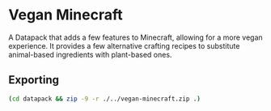 # Vegan Minecraft

A Datapack that adds a few features to Minecraft, allowing for a more vegan experience. It provides a few alternative crafting recipes to substitute animal-based ingredients with plant-based ones.

## Exporting

```bash
(cd datapack && zip -9 -r ./../vegan-minecraft.zip .)
```
